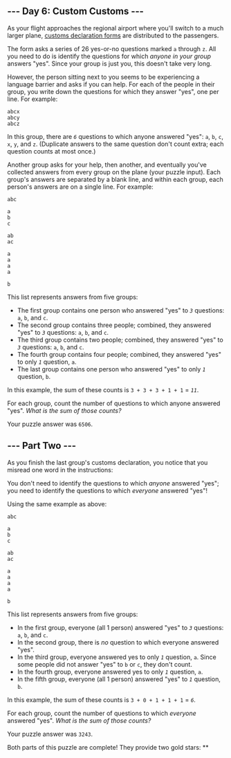 --- Day 6: Custom Customs ---
-----------------------------

As your flight approaches the regional airport where you'll switch to a
much larger plane, [customs declaration forms] are distributed to the
passengers.

The form asks a series of 26 yes-or-no questions marked `a` through `z`.
All you need to do is identify the questions for which *anyone in your
group* answers "yes". Since your group is just you, this doesn't take
very long.

However, the person sitting next to you seems to be experiencing a
language barrier and asks if you can help. For each of the people in
their group, you write down the questions for which they answer "yes",
one per line. For example:

    abcx
    abcy
    abcz

In this group, there are *`6`* questions to which anyone answered "yes":
`a`, `b`, `c`, `x`, `y`, and `z`. (Duplicate answers to the same
question don't count extra; each question counts at most once.)

Another group asks for your help, then another, and eventually you've
collected answers from every group on the plane (your puzzle input).
Each group's answers are separated by a blank line, and within each
group, each person's answers are on a single line. For example:

    abc

    a
    b
    c

    ab
    ac

    a
    a
    a
    a

    b

This list represents answers from five groups:

-   The first group contains one person who answered "yes" to *`3`*
    questions: `a`, `b`, and `c`.
-   The second group contains three people; combined, they answered
    "yes" to *`3`* questions: `a`, `b`, and `c`.
-   The third group contains two people; combined, they answered "yes"
    to *`3`* questions: `a`, `b`, and `c`.
-   The fourth group contains four people; combined, they answered "yes"
    to only *`1`* question, `a`.
-   The last group contains one person who answered "yes" to only *`1`*
    question, `b`.

In this example, the sum of these counts is `3 + 3 + 3 + 1 + 1` =
*`11`*.

For each group, count the number of questions to which anyone answered
"yes". *What is the sum of those counts?*

Your puzzle answer was `6506`.

--- Part Two ---
----------------

As you finish the last group's customs declaration, you notice that you
misread one word in the instructions:

You don't need to identify the questions to which *anyone* answered
"yes"; you need to identify the questions to which *everyone* answered
"yes"!

Using the same example as above:

    abc

    a
    b
    c

    ab
    ac

    a
    a
    a
    a

    b

This list represents answers from five groups:

-   In the first group, everyone (all 1 person) answered "yes" to *`3`*
    questions: `a`, `b`, and `c`.
-   In the second group, there is *no* question to which everyone
    answered "yes".
-   In the third group, everyone answered yes to only *`1`* question,
    `a`. Since some people did not answer "yes" to `b` or `c`, they
    don't count.
-   In the fourth group, everyone answered yes to only *`1`* question,
    `a`.
-   In the fifth group, everyone (all 1 person) answered "yes" to *`1`*
    question, `b`.

In this example, the sum of these counts is `3 + 0 + 1 + 1 + 1` = *`6`*.

For each group, count the number of questions to which *everyone*
answered "yes". *What is the sum of those counts?*

Your puzzle answer was `3243`.

Both parts of this puzzle are complete! They provide two gold stars:
\*\*

  [customs declaration forms]: https://en.wikipedia.org/wiki/Customs_declaration

